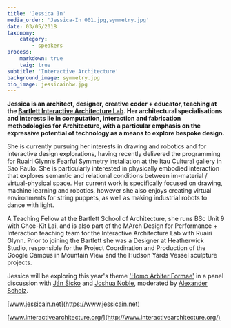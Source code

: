 ```yaml
---
title: 'Jessica In'
media_order: 'Jessica-In 001.jpg,symmetry.jpg'
date: 03/05/2018
taxonomy:
    category:
        - speakers
process:
    markdown: true
    twig: true
subtitle: 'Interactive Architecture'
background_image: symmetry.jpg
bio_image: jessicainbw.jpg
---
```


**Jessica is an architect, designer, creative coder + educator, teaching at the [Bartlett Interactive Architecture Lab](http://www.interactivearchitecture.org/). Her architectural specialisations and interests lie in computation, interaction and fabrication methodologies for Architecture, with a particular emphasis on the expressive potential of technology as a means to explore bespoke design.**


She is currently pursuing her interests in drawing and robotics and for interactive design explorations, having recently delivered the programming for Ruairi Glynn’s Fearful Symmetry installation at the Itau Cultural gallery in Sao Paulo.  She is particularly interested in physically embodied interaction that explores semantic and relational conditions between im-material / virtual-physical space. Her current work is specifically focused on drawing, machine learning and robotics, however she also enjoys creating virtual environments for string puppets, as well as making industrial robots to dance with light.


A Teaching Fellow at the Bartlett School of Architecture, she runs BSc Unit 9 with Chee-Kit Lai, and is also part of the MArch Design for Performance + Interaction teaching team for the Interactive Architecture Lab with Ruairi Glynn. Prior to joining the Bartlett she was a Designer at Heatherwick Studio, responsible for the Project Coordination and Production of the Google Campus in Mountain View and the Hudson Yards Vessel sculpture projects.

Jessica will be exploring this year's theme ['Homo Arbiter Formae'](/about/#theme) in a panel discussion with [Ján Šicko](/speakers/jan-sicko) and [Joshua Noble](/speakers/joshua-noble), moderated by  [Alexander Scholz](/speakers/alexander-scholz).

[www.jessicain.net](https://www.jessicain.net)

[www.interactivearchitecture.org/](http://www.interactivearchitecture.org/)